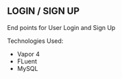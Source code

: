 ## LOGIN / SIGN UP

End points for User Login and Sign Up 

Technologies Used: 
 - Vapor 4
 - FLuent
 - MySQL
